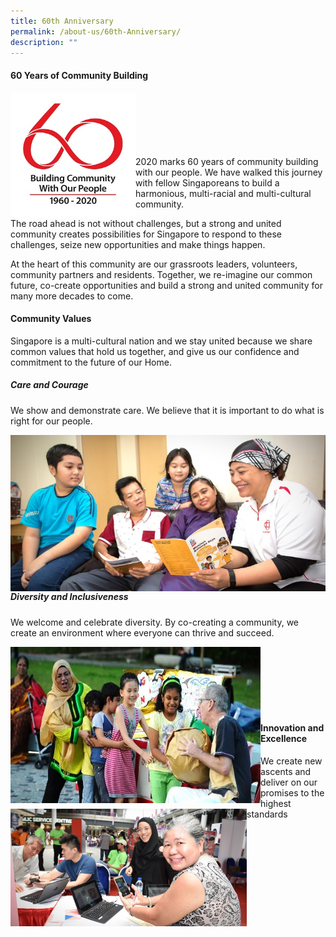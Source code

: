 ```yaml
---
title: 60th Anniversary
permalink: /about-us/60th-Anniversary/
description: ""
---
```

#### **60 Years of Community Building**


<img style="height:200px;width:200px" align="left" src="/images/About%20Us/60th%20Anniversary/pa60-logo-high-res462929700a1d6b0c895eff0000f6c7a3.jpg">
<br><br><br><br><br><br>
2020 marks 60 years of community building with our people. We have walked this journey with fellow Singaporeans to build a harmonious, multi-racial and multi-cultural community.

The road ahead is not without challenges, but a strong and united community creates possibilities for Singapore to respond to these challenges, seize new opportunities and make things happen.

At the heart of this community are our grassroots leaders, volunteers, community partners and residents. Together, we re-imagine our common future, co-create opportunities and build a strong and united community for many more decades to come.

#### **Community Values**
Singapore is a multi-cultural nation and we stay united because we share common values that hold us together, and give us our confidence and commitment to the future of our Home.

##### Care and Courage
We show and demonstrate care. We believe that it is important to do what is right for our people.

<img style="width=75%" align="left" src="/images/About%20Us/60th%20Anniversary/Care%20and%20Courage.jpg"><br><br><br><br><br><br>


##### Diversity and Inclusiveness
We welcome and celebrate diversity. By co-creating a community, we create an environment where everyone can thrive and succeed.

<img style="height:250px;width:400px" align="left" src="/images/About%20Us/60th%20Anniversary/Diversity%20and%20Inclusiveness.jpg"><br><br><br><br><br><br>


#### Innovation and Excellence
We create new ascents and deliver on our promises to the highest standards
<img style="width:75%" align="left" src="/images/About%20Us/60th%20Anniversary/Innovation%20and%20Excellence.jpg">